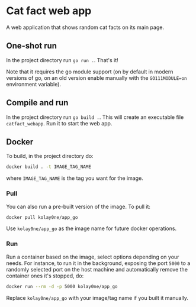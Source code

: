 # Cat fact web app

A web application that shows random cat facts on its main page.

## One-shot run

In the project directory run `go run .`. That's it!

Note that it requires the go module support (on by default in modern versions
of go, on an old version enable manually with the `GO111MODULE=on` environment
variable).

## Compile and run

In the project directory run `go build .`. This will create an executable file
`catfact_webapp`. Run it to start the web app.

## Docker

To build, in the project directory do:

```bash
docker build . -t IMAGE_TAG_NAME
```

where `IMAGE_TAG_NAME` is the tag you want for the image.

### Pull

You can also run a pre-built version of the image. To pull it:

```bash
docker pull kolay0ne/app_go
```

Use `kolay0ne/app_go` as the image name for future docker operations.

### Run

Run a container based on the image, select options depending on your needs. For
instance, to run it in the background, exposing the port `5000` to a randomly
selected port on the host machine and automatically remove the container ones
it's stopped, do: 
```bash
docker run --rm -d -p 5000 kolay0ne/app_go
```

Replace `kolay0ne/app_go` with your image/tag name if you built it manually.
